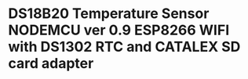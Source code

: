 # DS18B20 Temperature Sensor NODEMCU ver 0.9 ESP8266 WIFI with DS1302 RTC and CATALEX SD card adapter

